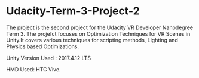 # Udacity-Term-3-Project-2


The project is the second project for the Udacity VR Developer Nanodegree Term 3. 
The projefct focuses on Optimization Techniques for VR Scenes in Unity.It covers various techniques for scripting methods, Lighting and Physics based Optimizations.

Unity Version Used : 2017.4.12 LTS

HMD Used: HTC Vive.
